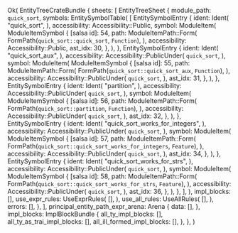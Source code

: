 Ok(
    EntityTreeCrateBundle {
        sheets: [
            EntityTreeSheet {
                module_path: `quick_sort`,
                symbols: EntitySymbolTable(
                    [
                        EntitySymbolEntry {
                            ident: Ident(
                                "quick_sort",
                            ),
                            accessibility: Accessibility::Public,
                            symbol: ModuleItem(
                                ModuleItemSymbol {
                                    [salsa id]: 54,
                                    path: ModuleItemPath::Form(
                                        FormPath(`quick_sort::quick_sort`, `Function`),
                                    ),
                                    accessibility: Accessibility::Public,
                                    ast_idx: 30,
                                },
                            ),
                        },
                        EntitySymbolEntry {
                            ident: Ident(
                                "quick_sort_aux",
                            ),
                            accessibility: Accessibility::PublicUnder(
                                `quick_sort`,
                            ),
                            symbol: ModuleItem(
                                ModuleItemSymbol {
                                    [salsa id]: 55,
                                    path: ModuleItemPath::Form(
                                        FormPath(`quick_sort::quick_sort_aux`, `Function`),
                                    ),
                                    accessibility: Accessibility::PublicUnder(
                                        `quick_sort`,
                                    ),
                                    ast_idx: 31,
                                },
                            ),
                        },
                        EntitySymbolEntry {
                            ident: Ident(
                                "partition",
                            ),
                            accessibility: Accessibility::PublicUnder(
                                `quick_sort`,
                            ),
                            symbol: ModuleItem(
                                ModuleItemSymbol {
                                    [salsa id]: 56,
                                    path: ModuleItemPath::Form(
                                        FormPath(`quick_sort::partition`, `Function`),
                                    ),
                                    accessibility: Accessibility::PublicUnder(
                                        `quick_sort`,
                                    ),
                                    ast_idx: 32,
                                },
                            ),
                        },
                        EntitySymbolEntry {
                            ident: Ident(
                                "quick_sort_works_for_integers",
                            ),
                            accessibility: Accessibility::PublicUnder(
                                `quick_sort`,
                            ),
                            symbol: ModuleItem(
                                ModuleItemSymbol {
                                    [salsa id]: 57,
                                    path: ModuleItemPath::Form(
                                        FormPath(`quick_sort::quick_sort_works_for_integers`, `Feature`),
                                    ),
                                    accessibility: Accessibility::PublicUnder(
                                        `quick_sort`,
                                    ),
                                    ast_idx: 34,
                                },
                            ),
                        },
                        EntitySymbolEntry {
                            ident: Ident(
                                "quick_sort_works_for_strs",
                            ),
                            accessibility: Accessibility::PublicUnder(
                                `quick_sort`,
                            ),
                            symbol: ModuleItem(
                                ModuleItemSymbol {
                                    [salsa id]: 58,
                                    path: ModuleItemPath::Form(
                                        FormPath(`quick_sort::quick_sort_works_for_strs`, `Feature`),
                                    ),
                                    accessibility: Accessibility::PublicUnder(
                                        `quick_sort`,
                                    ),
                                    ast_idx: 36,
                                },
                            ),
                        },
                    ],
                ),
                impl_blocks: [],
                use_expr_rules: UseExprRules(
                    [],
                ),
                use_all_rules: UseAllRules(
                    [],
                ),
                errors: [],
            },
        ],
        principal_entity_path_expr_arena: Arena {
            data: [],
        },
        impl_blocks: ImplBlockBundle {
            all_ty_impl_blocks: [],
            all_ty_as_trai_impl_blocks: [],
            all_ill_formed_impl_blocks: [],
        },
    },
)